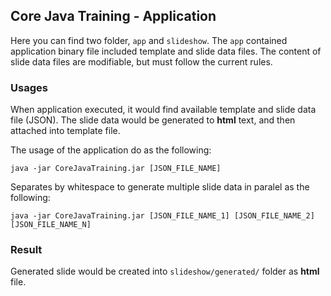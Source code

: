 ## Core Java Training - Application
Here you can find two folder, ` app ` and ` slideshow `. The ` app ` contained application binary file included template and slide data files. The content of slide data files are modifiable, but must follow the current rules.

### Usages
When application executed, it would find available template and slide data file (JSON). The slide data would be generated to **html** text, and then attached into template file.

The usage of the application do as the following:
```
java -jar CoreJavaTraining.jar [JSON_FILE_NAME]
```
Separates by whitespace to generate multiple slide data in paralel as the following:
```
java -jar CoreJavaTraining.jar [JSON_FILE_NAME_1] [JSON_FILE_NAME_2] [JSON_FILE_NAME_N]
```

### Result
Generated slide would be created into `slideshow/generated/` folder as **html** file.
